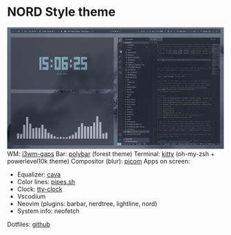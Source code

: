 # NORD Style theme
![Preview](https://github.com/diominvd/dotfiles/blob/main/preview/preview1.png)
WM: [i3wm-gaps](https://github.com/Airblader/i3?ysclid=lr7qlqw9t5621693633)
Bar: [polybar](https://github.com/polybar/polybar?ysclid=lr7qpl3u4260871930) (forest theme)
Terminal: [kitty](https://sw.kovidgoyal.net/kitty/) (oh-my-zsh + powerlevel10k theme)
Compositor (blur): [picom](https://github.com/micro-hawk/picom?ysclid=lr7qtcnvni16476012)
Apps on screen:
* Equalizer: [cava](https://github.com/karlstav/cava?ysclid=lr7qqzqy7q410765852)
* Color lines: [pipes.sh](https://github.com/pipeseroni/pipes.sh?ysclid=lr7qrfa1ul578486019)
* Clock: [tty-clock](https://github.com/xorg62/tty-clock?ysclid=lr7qruoc81139001685)
* Vscodium
* Neovim (plugins: barbar, nerdtree, lightline, nord)
* System info: neofetch

Dotfiles: [github](https://github.com/diominvd/dotfiles/tree/main)
